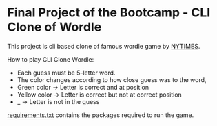 # Final Project of the Bootcamp - CLI Clone of Wordle

This project is cli based clone of famous wordle game by [NYTIMES](https://www.nytimes.com/games/wordle).

How to play CLI Clone Wordle:

- Each guess must be 5-letter word.
- The color changes according to how close guess was to the word,
- Green color -> Letter is correct and at position
- Yellow color -> Letter is correct but not at correct position
- _ -> Letter is not in the guess

[requirements.txt](requirements.txt) contains the packages required to run the game.



